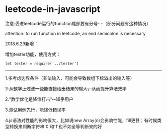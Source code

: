 # leetcode-in-javascript

注意:丢进leetcode运行的function尾部要有分号- -（部分问题有这种情况）

attention: to run function in leetcode, an end semicolon is necessary

2018.6.29新增：

增加tester功能，使用方式：

`let tester = require('../tester')`

------------------------

1.多考虑边界条件（非法输入、可能会导致数组下标溢出的输入等）

~~2.从数学上过滤一些能直接给出结果的输入，从而提升算法效率~~

2.“数学优化是降维打击”--知乎用户

3.测试用例先行，能降低错误率

4.js语法对性能的影响很大，比如说new Array(n)会影响性能，fill更甚；有时候类型转换来判断字符串'0'和'1'也不如全等判断来的好